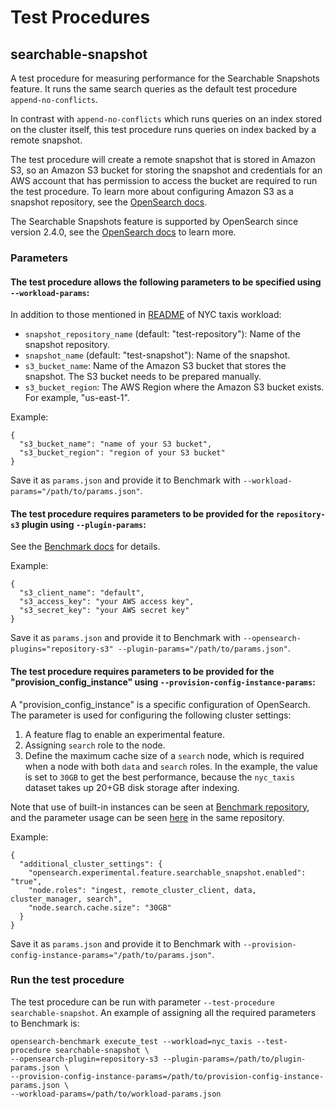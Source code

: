 # Test Procedures

## searchable-snapshot

A test procedure for measuring performance for the Searchable Snapshots feature. It runs the same search queries as the default test procedure `append-no-conflicts`.

In contrast with `append-no-conflicts` which runs queries on an index stored on the cluster itself, this test procedure runs queries on index backed by a remote snapshot.

The test procedure will create a remote snapshot that is stored in Amazon S3, so an Amazon S3 bucket for storing the snapshot and credentials for an AWS account that has permission to access the bucket are required to run the test procedure.
To learn more about configuring Amazon S3 as a snapshot repository, see the [OpenSearch docs](https://opensearch.org/docs/2.6/tuning-your-cluster/availability-and-recovery/snapshots/snapshot-restore#amazon-s3).

The Searchable Snapshots feature is supported by OpenSearch since version 2.4.0, see the [OpenSearch docs](https://opensearch.org/docs/2.4/opensearch/snapshots/searchable_snapshot) to learn more.

### Parameters

#### The test procedure allows the following parameters to be specified using `--workload-params`:

In addition to those mentioned in [README](README.md) of NYC taxis workload:
* `snapshot_repository_name` (default: "test-repository"): Name of the snapshot repository.
* `snapshot_name` (default: "test-snapshot"): Name of the snapshot.
* `s3_bucket_name`: Name of the Amazon S3 bucket that stores the snapshot. The S3 bucket needs to be prepared manually.
* `s3_bucket_region`: The AWS Region where the Amazon S3 bucket exists. For example, "us-east-1".

Example:
```
{
  "s3_bucket_name": "name of your S3 bucket",
  "s3_bucket_region": "region of your S3 bucket"
}
 ```
Save it as `params.json` and provide it to Benchmark with `--workload-params="/path/to/params.json"`.

#### The test procedure requires parameters to be provided for the `repository-s3` plugin using `--plugin-params`:
See the [Benchmark docs](https://github.com/opensearch-project/opensearch-benchmark/blob/0.2.0/osbenchmark/resources/provision_configs/main/plugins/v1/repository_s3/README.md
) for details.

Example:
```
{
  "s3_client_name": "default",
  "s3_access_key": "your AWS access key",
  "s3_secret_key": "your AWS secret key"
}
 ```
Save it as `params.json` and provide it to Benchmark with `--opensearch-plugins="repository-s3" --plugin-params="/path/to/params.json"`.

#### The test procedure requires parameters to be provided for the "provision_config_instance" using `--provision-config-instance-params`:

A "provision_config_instance" is a specific configuration of OpenSearch. The parameter is used for configuring the following cluster settings:
1. A feature flag to enable an experimental feature.
2. Assigning `search` role to the node.
3. Define the maximum cache size of a `search` node, which is required when a node with both `data` and `search` roles.
In the example, the value is set to `30GB` to get the best performance, because the `nyc_taxis` dataset takes up 20+GB disk storage after indexing.

Note that use of built-in instances can be seen at [Benchmark repository](https://github.com/opensearch-project/opensearch-benchmark/tree/0.2.0/osbenchmark/resources/provision_configs/main/provision_config_instances/v1),
and the parameter usage can be seen [here](https://github.com/opensearch-project/opensearch-benchmark/blob/0.2.0/osbenchmark/resources/provision_configs/main/provision_config_instances/v1/vanilla/README.md) in the same repository.

Example:
```
{
  "additional_cluster_settings": {
    "opensearch.experimental.feature.searchable_snapshot.enabled": "true",
    "node.roles": "ingest, remote_cluster_client, data, cluster_manager, search",
    "node.search.cache.size": "30GB"
  }
}
```
Save it as `params.json` and provide it to Benchmark with `--provision-config-instance-params="/path/to/params.json"`.

### Run the test procedure
The test procedure can be run with parameter `--test-procedure searchable-snapshot`.
An example of assigning all the required parameters to Benchmark is:
```
opensearch-benchmark execute_test --workload=nyc_taxis --test-procedure searchable-snapshot \
--opensearch-plugin=repository-s3 --plugin-params=/path/to/plugin-params.json \
--provision-config-instance-params=/path/to/provision-config-instance-params.json \
--workload-params=/path/to/workload-params.json
```